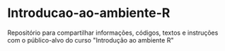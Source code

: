 # Introducao-ao-ambiente-R
Repositório para compartilhar informações, códigos, textos e instruções com o público-alvo do curso "Introdução ao ambiente R"
